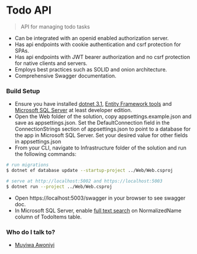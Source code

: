 # Todo API

> API for managing todo tasks
* Can be integrated with an openid enabled authorization server. 
* Has api endpoints with cookie authentication and csrf protection for SPAs.
* Has api endpoints with JWT bearer authorization and no csrf protection for native clients and servers.
* Employs best practices such as SOLID and onion architecture.
* Comprehensive Swagger documentation.


### Build Setup ###

* Ensure you have installed [dotnet 3.1](https://dotnet.microsoft.com/download/dotnet-core/3.1), [Entity Framework tools](https://docs.microsoft.com/en-us/ef/core/miscellaneous/cli/dotnet) and [Microsoft SQL Server](https://docs.microsoft.com/en-us/sql/database-engine/install-windows/install-sql-server) at least developer edition.
* Open the Web folder of the solution, copy appsettings.example.json and save as appsettings.json. Set the DefaultConnection field in the ConnectionStrings section of appsettings.json to point to a database for the app in Microsoft SQL Server. Set your desired value for other fields in appsettings.json
* From your CLI, navigate to Infrastructure folder of the solution and run the following commands:

```bash
# run migrations
$ dotnet ef database update --startup-project ../Web/Web.csproj

# serve at http://localhost:5002 and https://localhost:5003
$ dotnet run --project ../Web/Web.csproj
```
* Open https://localhost:5003/swagger in your browser to see swagger doc.
* In Microsoft SQL Server, enable [full text search](https://docs.microsoft.com/en-us/sql/relational-databases/search/get-started-with-full-text-search)
 on NormalizedName column of TodoItems table.


### Who do I talk to? ###

*  [Muyiwa Awoniyi](mailto:muyiwaawoniyi@yahoo.com)